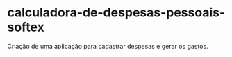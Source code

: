 # calculadora-de-despesas-pessoais-softex

Criação de uma aplicação para cadastrar despesas e gerar os gastos.
